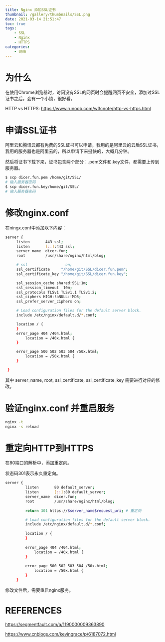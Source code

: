 ```yaml
---
title: Nginx 添加SSL证书
thumbnail: /gallery/thumbnails/SSL.png
date: 2021-03-14 21:51:47
toc: true
tags: 
    - SSL
    - Nginx
    - HTTPS
categories: 
    - 网络
---
```


# 为什么

在使用Chrome浏览器时，访问没有SSL的网页时会提醒网页不安全，添加过SSL证书之后，会有一个小锁，很好看。

HTTP vs HTTPS: https://www.runoob.com/w3cnote/http-vs-https.html

<!--more-->

# 申请SSL证书

阿里云和腾讯云都有免费的SSL证书可以申请，我用的是阿里云的云盾SSL证书，我用的服务器也是阿里云的，所以申请下来挺快的，大概几分钟。

然后将证书下载下来，证书包含两个部分：.pem文件和.key文件，都需要上传到服务器。

```bash
$ scp dicer.fun.pem /home/git/SSL/
# 输入服务器密码
$ scp dicer.fun.key/home/git/SSL/
# 输入服务器密码
```

# 修改nginx.conf

在ningx.conf中添加以下内容：

```bash
server {
     listen       443 ssl;
     listen       [::]:443 ssl;
     server_name  dicer.fun;
     root         /usr/share/nginx/html/blog;

     # ssl                 on;
     ssl_certificate     "/home/git/SSL/dicer.fun.pem";
     ssl_certificate_key "/home/git/SSL/dicer.fun.key";

     ssl_session_cache shared:SSL:1m;
     ssl_session_timeout  10m;
     ssl_protocols TLSv1 TLSv1.1 TLSv1.2;
     ssl_ciphers HIGH:!aNULL:!MD5;
     ssl_prefer_server_ciphers on;

     # Load configuration files for the default server block.
     include /etc/nginx/default.d/*.conf;

     location / {
     }
     error_page 404 /404.html;
         location = /40x.html {
     }

     error_page 500 502 503 504 /50x.html;
         location = /50x.html {
     }

 }
```

其中 server_name, root, ssl_certificate, ssl_certificate_key 需要进行对应的修改。

# 验证nginx.conf 并重启服务

```bash
nginx -t
nginx -s reload
```

# 重定向HTTP到HTTPS

在80端口的解析中，添加重定向。

状态码301表示永久重定向。

```bash
server {
         listen       80 default_server;
         listen       [::]:80 default_server;
         server_name  dicer.fun;
         root         /usr/share/nginx/html/blog;
 
         return 301 https://$server_name$request_uri; # 重定向

         # Load configuration files for the default server block.
         include /etc/nginx/default.d/*.conf;
 
         location / {
         }
 
         error_page 404 /404.html;
             location = /40x.html {
         }
 
         error_page 500 502 503 504 /50x.html;
             location = /50x.html {
         }
     }
```

修改文件后，需要重启nginx服务。

# REFERENCES

https://segmentfault.com/a/1190000009363890

https://www.cnblogs.com/kevingrace/p/6187072.html